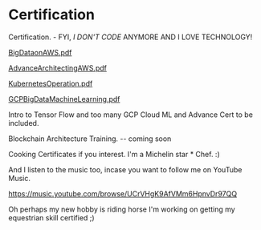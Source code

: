 # Certification
Certification. - FYI, *I DON'T CODE* ANYMORE AND I LOVE TECHNOLOGY!



[BigDataonAWS.pdf](https://github.com/ellisme81/Certification/files/7967179/BigDataonAWS.pdf)



[AdvanceArchitectingAWS.pdf](https://github.com/ellisme81/Certification/files/7967213/AdvanceArchitectingAWS.pdf)



[KubernetesOperation.pdf](https://github.com/ellisme81/Certification/files/7967214/KubernetesOperation.pdf)



[GCPBigDataMachineLearning.pdf](https://github.com/ellisme81/Certification/files/7967228/GCPBigDataMachineLearning.pdf)


Intro to Tensor Flow and too many GCP Cloud ML and Advance Cert to be included. 



Blockchain Architecture Training. -- coming soon




Cooking Certificates if you interest. I'm a Michelin star * Chef. :)



And I listen to the music too, incase you want to follow me on YouTube Music. 

https://music.youtube.com/browse/UCrVHgK9AfVMm6HpnvDr97QQ




Oh perhaps my new hobby is riding horse I'm working on getting my equestrian skill certified ;)







